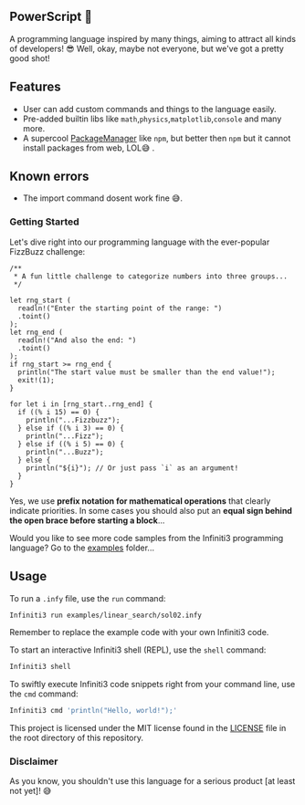 ## PowerScript 🚀

A programming language inspired by many things, aiming to attract all kinds of developers! 😎 Well, okay, maybe not everyone, but we've got a pretty good shot!

## Features
- User can add custom commands and things to the language easily.
- Pre-added builtin libs like `math`,`physics`,`matplotlib`,`console` and many more.
- A supercool [PackageManager](src\SideAutomations\pm.py) like `npm`, but better then `npm` but it cannot install packages from web, LOL😅 .

## Known errors
- The import command dosent work fine 😅.

### Getting Started

Let's dive right into our programming language with the ever-popular FizzBuzz challenge:

```zig
/**
 * A fun little challenge to categorize numbers into three groups...
 */

let rng_start (
  readln!("Enter the starting point of the range: ")
  .toint()
);
let rng_end (
  readln!("And also the end: ")
  .toint()
);
if rng_start >= rng_end {
  println("The start value must be smaller than the end value!");
  exit!(1);
}

for let i in [rng_start..rng_end] {
  if ((% i 15) == 0) {
    println("...Fizzbuzz");
  } else if ((% i 3) == 0) {
    println("...Fizz");
  } else if ((% i 5) == 0) {
    println("...Buzz");
  } else {
    println("${i}"); // Or just pass `i` as an argument!
  }
}
```

Yes, we use **prefix notation for mathematical operations** that clearly indicate priorities. In some cases you should also put an **equal sign behind the open brace before starting a block**...

Would you like to see more code samples from the Infiniti3 programming language? Go to the [examples](examples) folder...

## Usage

To run a `.infy` file, use the `run` command:

```bash
Infiniti3 run examples/linear_search/sol02.infy
```

Remember to replace the example code with your own Infiniti3 code.

To start an interactive Infiniti3 shell (REPL), use the `shell` command:

```bash
Infiniti3 shell
```

To swiftly execute Infiniti3 code snippets right from your command line, use the `cmd` command:

```bash
Infiniti3 cmd 'println("Hello, world!");'
```

This project is licensed under the MIT license found in the [LICENSE](LICENSE) file in the root directory of this repository.

### Disclaimer

As you know, you shouldn't use this language for a serious product [at least not yet]! 😅
